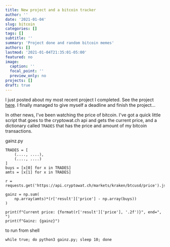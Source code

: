 ```yaml
---
title: New project and a bitcoin tracker
author: ''
date: '2021-01-04'
slug: bitcoin
categories: []
tags: []
subtitle: ''
summary: 'Project done and random bitcoin memes'
authors: []
lastmod: '2021-01-04T21:35:01-05:00'
featured: no
image:
  caption: ''
  focal_point: ''
  preview_only: no
projects: []
draft: true
---
```


I just posted about my most recent project I completed. See the project [here](https://anthonyyoskovich.com/project/amisaving/). I finally managed to give myself a deadline and finish the project...

In other news, I've been watching the price of bitcoin. I've got a quick little script that goes to the cryptowat.ch api and gets the current price, and a dictionary called `TRADES` that has the price and amount of my bitcoin transactions.

gainz.py
```
TRADES = [
    (...., ....),
    (...., ....)
]
buys = [x[0] for x in TRADES]
amts = [x[1] for x in TRADES]

r = requests.get('https://api.cryptowat.ch/markets/kraken/btcusd/price').json()

gainz = np.sum(
    np.array(amts)*(r['result']['price'] - np.array(buys))
)

print(f"Current price: {format(r['result']['price'], '.2f')}", end=", ")
print(f"Gainz: {gainz}")
```


to run from shell
```
while true; do python3 gainz.py; sleep 10; done
```
